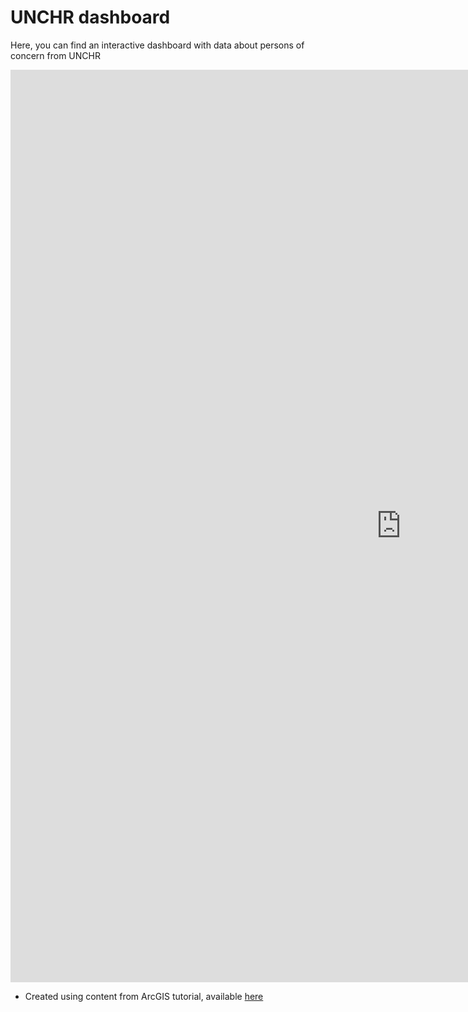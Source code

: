 # UNCHR dashboard

Here, you can find an interactive dashboard with data about persons of concern from UNCHR
<!-- In 2020, there were over 6.6 million refugees, 107 thousand asylum-seekers and 6.7 million internally displaced persons from Syria, this is, over 13.6 million persons of concern. -->

<!-- [image 1: table] -->

<!-- On the map, the thickness of the links between Syria and the country of residence indicate the number of persons of concern moving between those countries. The thickest line is the loop back to Syria, which represents mostly internally displaced persons. The next thickest lines are to Türkiye, Lebanon, Jordan, and Germany. These four lines represent approximately 86 percent of the refugees from Syria. -->


<!-- [image 2: map with only those countries] -->




<iframe src="https://insights.arcgis.com/#/embed/45f92b7463104814acb272ad83cde132" width="1250" height="1460" frameborder="0"></iframe>



* Created using content from ArcGIS tutorial, available <a href="https://learn.arcgis.com/en/projects/understand-the-refugee-crisis-with-link-analysis/">here<a/>
